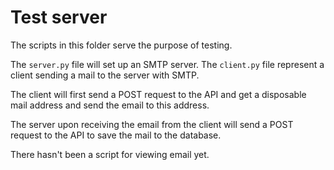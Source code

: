 # Test server

The scripts in this folder serve the purpose of testing.

The `server.py` file will set up an SMTP server.
The `client.py` file represent a client sending a mail to the
server with SMTP.

The client will first send a POST request to the API
and get a disposable mail address and send the email
to this address.

The server upon receiving the email from the client
will send a POST request to the API to save the mail
to the database.

There hasn't been a script for viewing email yet.

